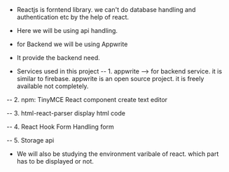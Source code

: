## 
- Reactjs is forntend library. we can't do database handling and authentication etc by the help of react.
- Here we will be using api handling.
- for Backend we will be using Appwrite
- It provide the backend need.

- Services used in this project
-- 1. appwrite --> for backend service. it is similar to firebase.
      appwrite is an open source project. it is freely available not completely.

-- 2. npm: TinyMCE React component
      create text editor

-- 3. html-react-parser
      display html code 

-- 4. React Hook Form
      Handling form

-- 5. Storage api

- We will also be studying the environment varibale of react.
  which part has to be displayed or not.

